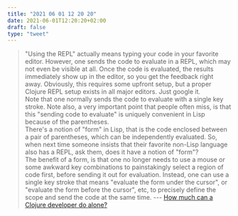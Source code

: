 ```yaml
---
title: "2021 06 01 12 20 20"
date: 2021-06-01T12:20:20+02:00
draft: false
type: "tweet"
---
```

> "Using the REPL" actually means typing your code in your favorite editor. However, one sends the code to evaluate in a REPL, which may not even be visible at all. Once the code is evaluated, the results immediately show up in the editor, so you get the feedback right away. Obviously, this requires some upfront setup, but a proper Clojure REPL setup exists in all major editors. Just google it.<br> Note that one normally sends the code to evaluate with a single key stroke. Note also, a very important point that people often miss, is that this "sending code to evaluate" is uniquely convenient in Lisp because of the parentheses.<br> There's a notion of "form" in Lisp, that is the code enclosed between a pair of parentheses, which can be independently evaluated. So, when next time someone insists that their favorite non-Lisp language also has a REPL, ask them, does it have a notion of "form"?<br> The benefit of a form, is that one no longer needs to use a mouse or some awkward key combinations to painstakingly select a region of code first, before sending it out for evaluation. Instead, one can use a single key stroke that means "evaluate the form under the cursor", or "evaluate the form before the cursor", etc, to precisely define the scope and send the code at the same time. --- [How much can a Clojure developer do alone?](https://yyhh.org/blog/2021/03/how-much-can-a-clojure-developer-do-alone/)

